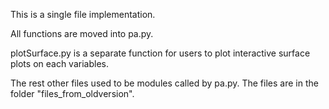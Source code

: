 This is a single file implementation.

All functions are moved into pa.py.

plotSurface.py is a separate function for users to plot interactive surface plots on each variables.

The rest other files used to be modules called by pa.py. The files are in the folder "files_from_oldversion".
